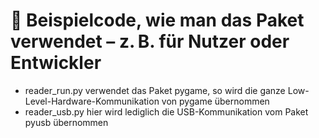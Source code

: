 # 📎 Beispielcode, wie man das Paket verwendet – z. B. für Nutzer oder Entwickler
- reader_run.py verwendet das Paket pygame, so wird die ganze Low-Level-Hardware-Kommunikation von pygame übernommen
- reader_usb.py hier wird lediglich die USB-Kommunikation vom Paket pyusb übernommen